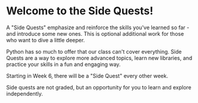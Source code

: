 # Welcome to the Side Quests!

A "Side Quests" emphasize and reinforce the skills you've learned so far - and introduce some new ones. This is optional additional work for those who want to dive a little deeper.

Python has so much to offer that our class can't cover everything. Side Quests are a way to explore more advanced topics, learn new libraries, and practice your skills in a fun and engaging way.

Starting in Week 6, there will be a "Side Quest" every other week.

Side quests are not graded, but an opportunity for you to learn and explore independently. 